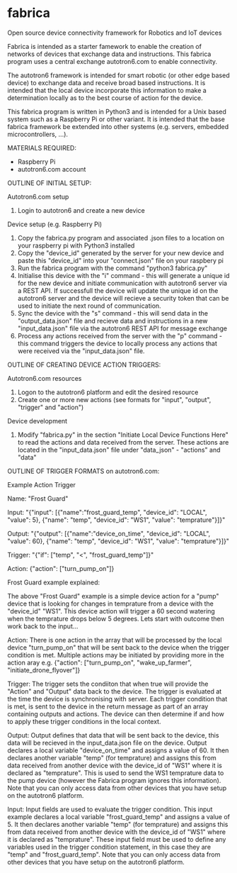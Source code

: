 # fabrica
Open source device connectivity framework for Robotics and IoT devices

Fabrica is intended as a starter famework to enable the creation of networks of devices that exchange data and instructions. This fabrica program uses a central exchange autotron6.com to enable connectivity.

The autotron6 framework is intended for smart robotic (or other edge based device) to exchange data and receive broad based instructions. It is intended that the local device incorporate this information to make a determination locally as to the best course of action for the device.

This fabrica program is written in Python3 and is intended for a Unix based system such as a Raspberry Pi or other variant. It is intended that the base fabrica framework be extended into other systems (e.g. servers, embedded microcontrollers, ...).


MATERIALS REQUIRED:

- Raspberry Pi
- autotron6.com account


OUTLINE OF INITIAL SETUP:

Autotron6.com setup
1) Login to autotron6 and create a new device

Device setup (e.g. Raspberry Pi)
1) Copy the fabrica.py program and associated .json files to a location on your raspberry pi with Python3 installed
2) Copy the "device_id" generated by the server for your new device and paste this "device_id" into your "connect.json" file on your raspbery pi
3) Run the fabrica program with the command "python3 fabrica.py"
4) Initialise this device with the "i" command - this will generate a unique id for the new device and initiate communication with autotron6 server via a REST API. If successfull the device will update the unique id on the autotron6 server and the device will recieve a security token that can be used to initiate the next round of communication.
5) Sync the device with the "s" command - this will send data in the "output_data.json" file and recieve data and instructions in a new "input_data.json" file via the autotron6 REST API for message exchange
6) Process any actions received from the server with the "p" command - this command triggers the device to locally process any actions that were received via the "input_data.json" file.


OUTLINE OF CREATING DEVICE ACTION TRIGGERS:

Autotron6.com resources
1) Logon to the autotron6 platform and edit the desired resource
2) Create one or more new actions (see formats for "input", "output", "trigger" and "action")

Device development
1) Modify "fabrica.py" in the section "Initiate Local Device Functions Here" to read the actions and data received from the server. These actions are located in the "input_data.json" file under "data_json" - "actions" and "data"


OUTLINE OF TRIGGER FORMATS on autotron6.com:

Example Action Trigger

Name:
"Frost Guard"

Input:
"{"input": [{"name":"frost_guard_temp", "device_id": "LOCAL", "value": 5}, {"name": "temp", "device_id": "WS1", "value": "temprature"}]}"

Output:
"{"output": [{"name":"device_on_time", "device_id": "LOCAL", "value": 60}, {"name": "temp", "device_id": "WS1", "value": "temprature"}]}"

Trigger:
"{"if": ["temp", "<", "frost_guard_temp"]}"

Action:
{"action": ["turn_pump_on"]}


Frost Guard example explained:

The above "Frost Guard" example is a simple device action for a "pump" device that is looking for changes in temprature from a device with the "device_id" "WS1". This device action will trigger a 60 second watering when the temprature drops below 5 degrees. Lets start with outcome then work back to the input...

Action: There is one action in the array that will be processed by the local device "turn_pump_on" that will be sent back to the device when the trigger condition is met. Multiple actions may be initiated by providing more in the action aray e.g. {"action": ["turn_pump_on", "wake_up_farmer", "initiate_drone_flyover"]}

Trigger: The trigger sets the condiiton that when true will provide the "Action" and "Output" data back to the device. The trigger is evaluated at the time the device is synchronising with server. Each trigger condition that is met, is sent to the device in the return message as part of an array containing outputs and actions. The device can then determine if and how to apply these trigger conditions in the local context. 

Output: Output defines that data that will be sent back to the device, this data will be recieved in the input_data.json file on the device. Output declares a local variable "device_on_time" and assigns a value of 60. It then declares another variable "temp" (for temprature) and assigns this from data received from another device with the device_id of "WS1" where it is declared as "temprature". This is used to send the WS1 temprature data to the pump device (however the Fabrica program ignores this information). Note that you can only access data from other devices that you have setup on the autotron6 platform.

Input: Input fields are used to evaluate the trigger condition. This input example declares a local variable "frost_guard_temp" and assigns a value of 5. It then declares another variable "temp" (for temprature) and assigns this from data received from another device with the device_id of "WS1" where it is declared as "temprature". These input field must be used to define any variables used in the trigger condition statement, in this case they are "temp" and "frost_guard_temp". Note that you can only access data from other devices that you have setup on the autotron6 platform.
